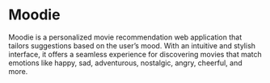 # Moodie
Moodie is a personalized movie recommendation web application that tailors suggestions based on the user’s mood. With an intuitive and stylish interface, it offers a seamless experience for discovering movies that match emotions like happy, sad, adventurous, nostalgic, angry, cheerful, and more.
